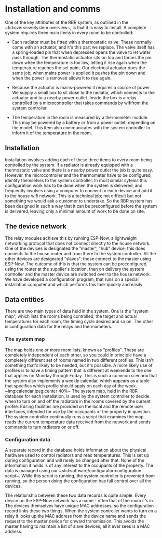 # Installation and comms #

One of the key attributes of the RBR system, as outlined in the ~tid:overview:System overview~, is that it is easy to install. A complete system requires three main items in every room to be controlled:

 - Each radiator must be fitted with a thermostatic valve. These normally come with an actuator, and it's this part we replace. The valve itself has a spring-loaded pin that when depressed opens the valve to let water pass through. The thermostatic actuator sits on top and forces the pin down when the temperature is too low, letting it rise again when the temperature reaches the set point. Our electrical actuator does the same job; when mains power is applied it pushes the pin down and when the power is removed allows it to rise again.
 
 - Because the actuator is mains-powered it requires a source of power. We supply a small box to sit close to the radiator, which connects to the actuator and to a nearby power outlet. Inside the box is a relay controlled by a microcontroller that takes commands by wififrom the system controller.
 
 - The temperature in the room is measured by a thermometer module. This may be powered by a battery or from a power outlet, depending on the model. This item also communicates with the system controller to inform it of the temperature in the room.

## Installation ##
Installation involves adding each of these three items to every room being controlled by the system. If a radiator is already equipped with a thermostatic valve and there is a nearby power outlet the job is quite easy. However, the microcontroller and the thermometer have to be configured, identify themselves to the system controller. In most similar sytems this configuration work has to be done when the system is delivered, and frequently involves using a computer to connect to each device and add it to the house wifi network. This is a technical job; not difficult but not something we would ask a customer to undertake. So the RBR system has been designed in such a way that it can be preconfigured before the system is delivered, leaving only a minimal amount of work to be done on site.

## The device network ##
The relay modules achieve this by running ESP-Now, a lightweight networking protocol that does not connect directly to the house network. One of the devices is designated the "master", "hub" device; this does connects to the house router and from there to the system controller. All the other devices are designated "slaves"; these connect to the master using ESP-Now. The outcome of this is that the system can be preconfigured, using the router at the supplier's location, then on delivery the system controller and the master device are switched over to the house network. We have developed a configuration program, that runs on a special installation computer and which performs this task quickly and easily.

## Data entities ##
There are two main types of data held in the system. One is the "system map", which lists the rooms being controlled, the target and actual temperatures for each room, the timing cycle desired and so on. The other is configuration data for the relays and thermometers.

### The system map ###
The map holds one or more room lists, known as "profiles". These are completely independent of each other, so you could in principle have a completely different set of rooms named in two different profiles. This isn't something that's likely to be needed, but it's possible. A more likely use of profiles is to have a timing pattern that is different at weekends to the one that applies on Monday through Friday. This is such a common scenario that the system also implements a weekly calendar, which appears as a table that specifies which profile should apply on each day of the week.
~img:calendar.jpeg:center 40%~
The system map, held in the RBR database for each installation, is used by the system controller to decide when to turn on and off the radiators in the rooms covered by the current profile. Editing facilities are provided on the local and the remote user interfaces, intended for use by the occupants of the property in question. The system controller continually runs a script that examines the map, reads the current temperature data received from the network and sends commands to turn radiators on or off.

### Configuration data ###
A separate record in the database holds information about the physical hardware used to control radiators and read temperatures. This is set up during configuration and will rarely be changed after that. None of the information it holds is of any interest to the occupants of the property. The data is managed using our ~stid:software/configurator:configuration script~. While this script is running, the system controller is prevented from running, so the person doing the configuration has full control over all the devices.

The relationship between these two data records is quite simple. Every device on the ESP-Now network has a name - often that of the room it's in. The devices themselves have unique MAC addresses, so the configuration record links these two things. When the system controller wants to turn on a relay it looks up the MAC address from the device name and sends the request to the master device for onward transmission. This avoids the master having to maintain a list of slave devices; all it ever sees is a MAC address.
